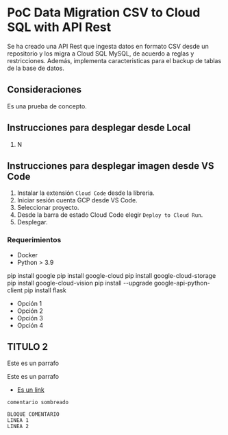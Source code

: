 # PoC Data Migration CSV to Cloud SQL with API Rest

Se ha creado una API Rest que ingesta datos en formato CSV desde un repositorio y los migra a Cloud SQL MySQL, de acuerdo a reglas y restricciones. Además, implementa caracteristicas para el backup de tablas de la base de datos.

## Consideraciones

Es una prueba de concepto. 

## Instrucciones para desplegar desde Local

1. N

## Instrucciones para desplegar imagen desde VS Code

1. Instalar la extensión `Cloud Code` desde la libreria.
2. Iniciar sesión cuenta GCP desde VS Code.
3. Seleccionar proyecto.
4. Desde la barra de estado Cloud Code elegir `Deploy to Cloud Run`.
5. Desplegar.

### Requerimientos

* Docker
* Python > 3.9

pip install google
pip install google-cloud
pip install google-cloud-storage
pip install google-cloud-vision
pip install --upgrade google-api-python-client
pip install flask

* Opción 1
* Opción 2
* Opción 3
* Opción 4

## TITULO 2

Este es un parrafo

Este es un parrafo

* [Es un link](https://google.com.pe)

`comentario sombreado`

```
BLOQUE COMENTARIO
LINEA 1
LINEA 2
```